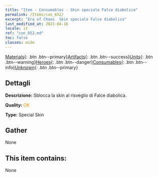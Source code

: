 ```yaml
---
title: "Item - Consumables - Skin speciale Falce diabolica"
permalink: /Items/con_652/
excerpt: "Era of Chaos  Skin speciale Falce diabolica"
last_modified_at: 2021-04-16
locale: it
ref: "con_652.md"
toc: false
classes: wide
---
```

 [Materials](/it/Items/){: .btn .btn--primary}[Artifacts](/it/Items/Artifacts/){: .btn .btn--success}[Units](/it/Items/Units/){: .btn .btn--warning}[Heroes](/it/Items/Heroes/){: .btn .btn--danger}[Consumables](/it/Items/Consumables/){: .btn .btn--info}[Unknown](/it/Items/Unknown/){: .btn .btn--primary}

## Dettagli
 **Descrizione:** Sblocca la skin al risveglio di Falce diabolica.

 **Quality:** <span style="color: #FF8C00">OK</span>

 **Type:** Special Skin

## Gather

  None

## This item contains:

  None

